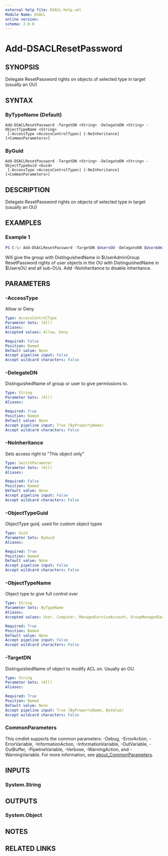 ```yaml
---
external help file: DSACL-help.xml
Module Name: DSACL
online version:
schema: 2.0.0
---
```


# Add-DSACLResetPassword

## SYNOPSIS
Delegate ResetPassword rights on objects of selected type in target (usually an OU)

## SYNTAX

### ByTypeName (Default)
```
Add-DSACLResetPassword -TargetDN <String> -DelegateDN <String> -ObjectTypeName <String>
 [-AccessType <AccessControlType>] [-NoInheritance] [<CommonParameters>]
```

### ByGuid
```
Add-DSACLResetPassword -TargetDN <String> -DelegateDN <String> -ObjectTypeGuid <Guid>
 [-AccessType <AccessControlType>] [-NoInheritance] [<CommonParameters>]
```

## DESCRIPTION
Delegate ResetPassword rights on objects of selected type in target (usually an OU)

## EXAMPLES

### Example 1
```powershell
PS C:\> Add-DSACLResetPassword -TargetDN $UsersOU -DelegateDN $UserAdminGroup -ObjectTypeName User -AccessType Allow
```

Will give the group with DistinguishedName in $UserAdminGroup ResetPassword rights of user objects in the OU with DistinguishedName in $UsersOU and all sub-OUs. Add -NoInheritance to disable inheritance.

## PARAMETERS

### -AccessType
Allow or Deny

```yaml
Type: AccessControlType
Parameter Sets: (All)
Aliases:
Accepted values: Allow, Deny

Required: False
Position: Named
Default value: None
Accept pipeline input: False
Accept wildcard characters: False
```

### -DelegateDN
DistinguishedName of group or user to give permissions to.

```yaml
Type: String
Parameter Sets: (All)
Aliases:

Required: True
Position: Named
Default value: None
Accept pipeline input: True (ByPropertyName)
Accept wildcard characters: False
```

### -NoInheritance
Sets access right to "This object only"

```yaml
Type: SwitchParameter
Parameter Sets: (All)
Aliases:

Required: False
Position: Named
Default value: None
Accept pipeline input: False
Accept wildcard characters: False
```

### -ObjectTypeGuid
ObjectType guid, used for custom object types

```yaml
Type: Guid
Parameter Sets: ByGuid
Aliases:

Required: True
Position: Named
Default value: None
Accept pipeline input: False
Accept wildcard characters: False
```

### -ObjectTypeName
Object type to give full control over

```yaml
Type: String
Parameter Sets: ByTypeName
Aliases:
Accepted values: User, Computer, ManagedServiceAccount, GroupManagedServiceAccount

Required: True
Position: Named
Default value: None
Accept pipeline input: False
Accept wildcard characters: False
```

### -TargetDN
DistinguishedName of object to modify ACL on. Usually an OU.

```yaml
Type: String
Parameter Sets: (All)
Aliases:

Required: True
Position: Named
Default value: None
Accept pipeline input: True (ByPropertyName, ByValue)
Accept wildcard characters: False
```

### CommonParameters
This cmdlet supports the common parameters: -Debug, -ErrorAction, -ErrorVariable, -InformationAction, -InformationVariable, -OutVariable, -OutBuffer, -PipelineVariable, -Verbose, -WarningAction, and -WarningVariable. For more information, see [about_CommonParameters](http://go.microsoft.com/fwlink/?LinkID=113216).

## INPUTS

### System.String

## OUTPUTS

### System.Object
## NOTES

## RELATED LINKS
